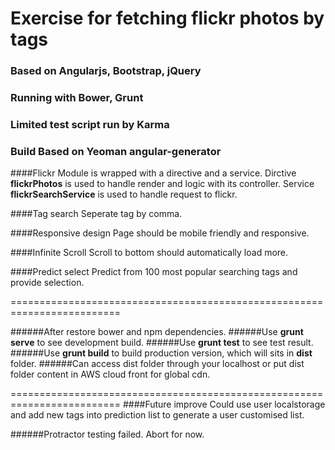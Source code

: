 # Exercise for fetching flickr photos by tags

### Based on Angularjs, Bootstrap, jQuery
### Running with Bower, Grunt
### Limited test script run by Karma
### Build Based on Yeoman angular-generator

####Flickr Module is wrapped with a directive and a service.
Dirctive **flickrPhotos** is used to handle render and logic with its controller.
Service **flickrSearchService** is used to handle request to flickr.

####Tag search
Seperate tag by comma.

####Responsive design
Page should be mobile friendly and responsive.

####Infinite Scroll
Scroll to bottom should automatically load more.

####Predict select
Predict from 100 most popular searching tags and provide selection.

=========================================================================

######After restore bower and npm dependencies.
######Use **grunt serve** to see development build.
######Use **grunt test** to see test result.
######Use **grunt build** to build production version, which will sits in **dist** folder.
######Can access dist folder through your localhost or put dist folder content in AWS cloud front for global cdn.

=========================================================================
####Future improve
Could use user localstorage and add new tags into prediction list to generate a user customised list.

######Protractor testing failed. Abort for now.
